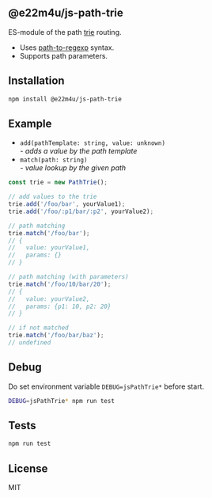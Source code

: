 ## @e22m4u/js-path-trie

ES-module of the path [trie](https://en.wikipedia.org/wiki/Trie) routing.

- Uses [path-to-regexp](https://github.com/pillarjs/path-to-regexp) syntax.
- Supports path parameters.

## Installation

```bash
npm install @e22m4u/js-path-trie
```

## Example

- `add(pathTemplate: string, value: unknown)`  
  *\- adds a value by the path template*
- `match(path: string)`  
  *\- value lookup by the given path*

```js
const trie = new PathTrie();

// add values to the trie
trie.add('/foo/bar', yourValue1);
trie.add('/foo/:p1/bar/:p2', yourValue2);

// path matching
trie.match('/foo/bar');
// {
//   value: yourValue1,
//   params: {}
// }

// path matching (with parameters)
trie.match('/foo/10/bar/20');
// {
//   value: yourValue2,
//   params: {p1: 10, p2: 20}
// }

// if not matched
trie.match('/foo/bar/baz');
// undefined
```

## Debug

Do set environment variable `DEBUG=jsPathTrie*` before start.

```bash
DEBUG=jsPathTrie* npm run test
```

## Tests

```bash
npm run test
```

## License

MIT
